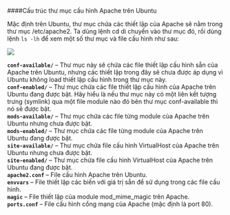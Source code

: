 ####Cấu trúc thư mục cấu hình Apache trên Ubuntu

Mặc định trên Ubuntu, thư mục chứa các thiết lập của Apache sẽ nằm trong thư mục /etc/apache2. 
Ta dùng lệnh cd di chuyển vào thư mục đó, rồi dùng lệnh `ls -lh` để xem một số thư mục và file cấu hình như sau:

![](http://imgur.com/CELdMVb.png)

**`conf-available/`** – Thư mục này sẽ chứa các file thiết lập cấu hình sẵn của Apache trên Ubuntu, nhưng các thiết lập trong đây sẽ chưa được áp dụng vì Ubuntu không load thiết lập cấu hình trong thư mục này. <br>
**`conf-enabled/`** – Thư mục chứa các file thiết lập cấu hình của Apache trên Ubuntu đang được bật. Hãy hiểu là nếu thư mục này có một liên kết tượng trưng (symlink) qua một file module nào đó bên thư mục conf-available thì nó sẽ được bật. <br>
**`mods-available/`** – Thư mục chứa các file từng module của Apache trên Ubuntu nhưng chưa được bật. <br>
**`mods-enabled/`** – Thư mục chứa các file từng module của Apache trên Ubuntu đang được bật. <br>
**`site-available/`** – Thư mục chứa file cấu hình VirtualHost của Apache trên Ubuntu nhưng chưa được bật. <br>
**`site-enabled/`** – Thư mục chứa file cấu hình VirtualHost của Apache trên Ubuntu đang được bật. <br>
**`apache2.conf`** – File cấu hình Apache trên Ubuntu. <br>
**`envvars`** – File thiết lập các biến với giá trị sẵn để sử dụng trong các file cấu hình. <br>
**`magic`** – File thiết lập của module mod_mime_magic trên Apache. <br>
**`ports.conf`** – File cấu hình cổng mạng của Apache (mặc định là port 80).
